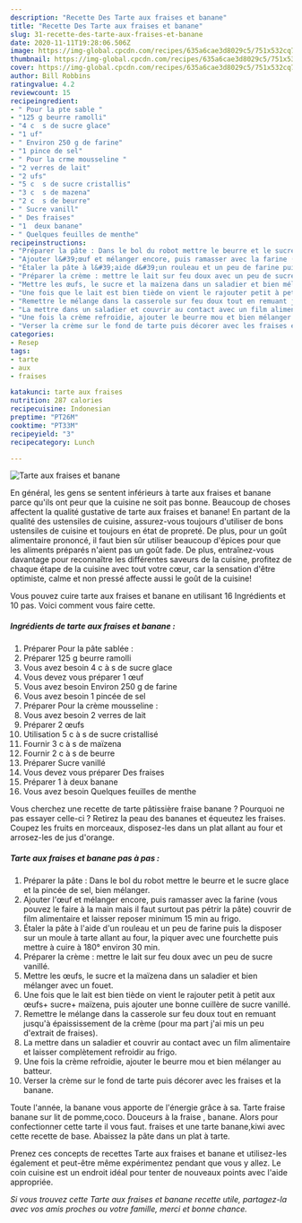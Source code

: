 ```yaml
---
description: "Recette Des Tarte aux fraises et banane"
title: "Recette Des Tarte aux fraises et banane"
slug: 31-recette-des-tarte-aux-fraises-et-banane
date: 2020-11-11T19:28:06.506Z
image: https://img-global.cpcdn.com/recipes/635a6cae3d8029c5/751x532cq70/tarte-aux-fraises-et-banane-photo-principale-de-la-recette.jpg
thumbnail: https://img-global.cpcdn.com/recipes/635a6cae3d8029c5/751x532cq70/tarte-aux-fraises-et-banane-photo-principale-de-la-recette.jpg
cover: https://img-global.cpcdn.com/recipes/635a6cae3d8029c5/751x532cq70/tarte-aux-fraises-et-banane-photo-principale-de-la-recette.jpg
author: Bill Robbins
ratingvalue: 4.2
reviewcount: 15
recipeingredient:
- " Pour la pte sable "
- "125 g beurre ramolli"
- "4 c  s de sucre glace"
- "1 uf"
- " Environ 250 g de farine"
- "1 pince de sel"
- " Pour la crme mousseline "
- "2 verres de lait"
- "2 ufs"
- "5 c  s de sucre cristallis"
- "3 c  s de mazena"
- "2 c  s de beurre"
- " Sucre vanill"
- " Des fraises"
- "1  deux banane"
- " Quelques feuilles de menthe"
recipeinstructions:
- "Préparer la pâte : Dans le bol du robot mettre le beurre et le sucre glace et la pincée de sel, bien mélanger."
- "Ajouter l&#39;œuf et mélanger encore, puis ramasser avec la farine (vous pouvez le faire à la main mais il faut surtout pas pétrir la pâte) couvrir de film alimentaire et laisser reposer minimum 15 min au frigo."
- "Étaler la pâte à l&#39;aide d&#39;un rouleau et un peu de farine puis la disposer sur un moule à tarte allant au four, la piquer avec une fourchette puis mettre à cuire à 180° environ 30 min."
- "Préparer la crème : mettre le lait sur feu doux avec un peu de sucre vanillé."
- "Mettre les œufs, le sucre et la maïzena dans un saladier et bien mélanger avec un fouet."
- "Une fois que le lait est bien tiède on vient le rajouter petit à petit aux œufs+ sucre+ maïzena, puis ajouter une bonne cuillère de sucre vanillé."
- "Remettre le mélange dans la casserole sur feu doux tout en remuant jusqu&#39;à épaississement de la crème (pour ma part j&#39;ai mis un peu d&#39;extrait de fraises)."
- "La mettre dans un saladier et couvrir au contact avec un film alimentaire et laisser complètement refroidir au frigo."
- "Une fois la crème refroidie, ajouter le beurre mou et bien mélanger au batteur."
- "Verser la crème sur le fond de tarte puis décorer avec les fraises et la banane."
categories:
- Resep
tags:
- tarte
- aux
- fraises

katakunci: tarte aux fraises 
nutrition: 287 calories
recipecuisine: Indonesian
preptime: "PT26M"
cooktime: "PT33M"
recipeyield: "3"
recipecategory: Lunch

---
```



![Tarte aux fraises et banane](https://img-global.cpcdn.com/recipes/635a6cae3d8029c5/751x532cq70/tarte-aux-fraises-et-banane-photo-principale-de-la-recette.jpg)

En général, les gens se sentent inférieurs à tarte aux fraises et banane parce qu'ils ont peur que la cuisine ne soit pas bonne. Beaucoup de choses affectent la qualité gustative de tarte aux fraises et banane! En partant de la qualité des ustensiles de cuisine, assurez-vous toujours d'utiliser de bons ustensiles de cuisine et toujours en état de propreté. De plus, pour un goût alimentaire prononcé, il faut bien sûr utiliser beaucoup d'épices pour que les aliments préparés n'aient pas un goût fade. De plus, entraînez-vous davantage pour reconnaître les différentes saveurs de la cuisine, profitez de chaque étape de la cuisine avec tout votre cœur, car la sensation d'être optimiste, calme et non pressé affecte aussi le goût de la cuisine!

<!--inarticleads1-->

Vous pouvez cuire tarte aux fraises et banane en utilisant 16 Ingrédients et 10 pas. Voici comment vous faire cette.

##### Ingrédients de tarte aux fraises et banane :

1. Préparer  Pour la pâte sablée :
1. Préparer 125 g beurre ramolli
1. Vous avez besoin 4 c à s de sucre glace
1. Vous devez vous préparer 1 œuf
1. Vous avez besoin  Environ 250 g de farine
1. Vous avez besoin 1 pincée de sel
1. Préparer  Pour la crème mousseline :
1. Vous avez besoin 2 verres de lait
1. Préparer 2 œufs
1. Utilisation 5 c à s de sucre cristallisé
1. Fournir 3 c à s de maïzena
1. Fournir 2 c à s de beurre
1. Préparer  Sucre vanillé
1. Vous devez vous préparer  Des fraises
1. Préparer 1 à deux banane
1. Vous avez besoin  Quelques feuilles de menthe


Vous cherchez une recette de tarte pâtissière fraise banane ? Pourquoi ne pas essayer celle-ci ? Retirez la peau des bananes et équeutez les fraises. Coupez les fruits en morceaux, disposez-les dans un plat allant au four et arrosez-les de jus d&#39;orange. 

<!--inarticleads2-->

##### Tarte aux fraises et banane pas à pas :

1. Préparer la pâte : Dans le bol du robot mettre le beurre et le sucre glace et la pincée de sel, bien mélanger.
1. Ajouter l&#39;œuf et mélanger encore, puis ramasser avec la farine (vous pouvez le faire à la main mais il faut surtout pas pétrir la pâte) couvrir de film alimentaire et laisser reposer minimum 15 min au frigo.
1. Étaler la pâte à l&#39;aide d&#39;un rouleau et un peu de farine puis la disposer sur un moule à tarte allant au four, la piquer avec une fourchette puis mettre à cuire à 180° environ 30 min.
1. Préparer la crème : mettre le lait sur feu doux avec un peu de sucre vanillé.
1. Mettre les œufs, le sucre et la maïzena dans un saladier et bien mélanger avec un fouet.
1. Une fois que le lait est bien tiède on vient le rajouter petit à petit aux œufs+ sucre+ maïzena, puis ajouter une bonne cuillère de sucre vanillé.
1. Remettre le mélange dans la casserole sur feu doux tout en remuant jusqu&#39;à épaississement de la crème (pour ma part j&#39;ai mis un peu d&#39;extrait de fraises).
1. La mettre dans un saladier et couvrir au contact avec un film alimentaire et laisser complètement refroidir au frigo.
1. Une fois la crème refroidie, ajouter le beurre mou et bien mélanger au batteur.
1. Verser la crème sur le fond de tarte puis décorer avec les fraises et la banane.


Toute l&#39;année, la banane vous apporte de l&#39;énergie grâce à sa. Tarte fraise banane sur lit de pomme,coco. Douceurs à la fraise , banane. Alors pour confectionner cette tarte il vous faut. fraises et une tarte banane,kiwi avec cette recette de base. Abaissez la pâte dans un plat à tarte. 

<!--inarticleads1-->

<p>
Prenez ces concepts de recettes Tarte aux fraises et banane et utilisez-les également et peut-être même expérimentez pendant que vous y allez. Le coin cuisine est un endroit idéal pour tenter de nouveaux points avec l'aide appropriée.
</p>

<p>
<i>Si vous trouvez cette Tarte aux fraises et banane recette utile, partagez-la avec vos amis proches ou votre famille, merci et bonne chance.</i>
</p>
